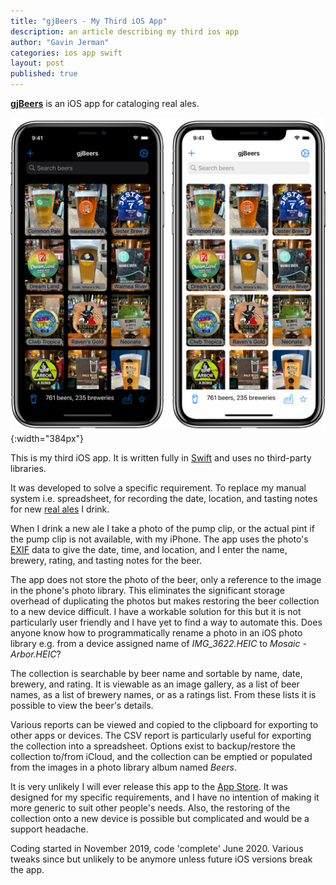 ```yaml
---
title: "gjBeers - My Third iOS App"
description: an article describing my third ios app
author: "Gavin Jerman"
categories: ios app swift
layout: post
published: true
---
```


[**gjBeers**](/gjBeers) is an iOS app for cataloging real ales.  

![gjBeers screenshots](/images/2021-08-23-gjbeers-ios-app-1.png){:width="384px"}


This is my third iOS app. It is written fully in [Swift](https://swift.org) and uses no third-party libraries.

It was developed to solve a specific requirement. To replace my manual system i.e. spreadsheet, for recording the date, location, and tasting notes for new [real ales](https://en.wikipedia.org/wiki/Real_ale) I drink.

When I drink a new ale I take a photo of the pump clip, or the actual pint if the pump clip is not available, with my iPhone. The app uses the photo's [EXIF](https://en.wikipedia.org/wiki/Exif) data to give the date, time, and location, and I enter the name, brewery, rating, and tasting notes for the beer.

The app does not store the photo of the beer, only a reference to the image in the phone's photo library. This eliminates the significant storage overhead of duplicating the photos but makes restoring the beer collection to a new device difficult. I have a workable solution for this but it is not particularly user friendly and I have yet to find a way to automate this. Does anyone know how to programmatically rename a photo in an iOS photo library e.g. from a device assigned name of _IMG_3622.HEIC_ to _Mosaic - Arbor.HEIC_?

The collection is searchable by beer name and sortable by name, date, brewery, and rating. It is viewable as an image gallery, as a list of beer names, as a list of brewery names, or as a ratings list. From these lists it is possible to view the beer's details.

Various reports can be viewed and copied to the clipboard for exporting to other apps or devices. The CSV report is particularly useful for exporting the collection into a spreadsheet. Options exist to backup/restore the collection to/from iCloud, and the collection can be emptied or populated from the images in a photo library album named _Beers_.

It is very unlikely I will ever release this app to the [App Store](https://www.apple.com/uk/app-store/). It was designed for my specific requirements, and I have no intention of making it more generic to suit other people's needs. Also, the restoring of the collection onto a new device is possible but complicated and would be a support headache.

Coding started in November 2019, code 'complete' June 2020. Various tweaks since but unlikely to be anymore unless future iOS versions break the app.
